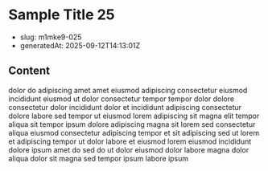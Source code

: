 # Sample Title 25

- slug: m1mke9-025
- generatedAt: 2025-09-12T14:13:01Z

## Content
dolor do adipiscing amet amet eiusmod adipiscing consectetur eiusmod incididunt eiusmod ut dolor consectetur tempor tempor dolor dolore consectetur dolor incididunt dolor et incididunt adipiscing consectetur dolore labore sed tempor ut eiusmod lorem adipiscing sit magna elit tempor aliqua sit tempor ipsum dolore adipiscing magna sit lorem sed consectetur aliqua eiusmod consectetur adipiscing tempor et sit adipiscing sed ut lorem et adipiscing tempor ut dolor labore et eiusmod lorem eiusmod incididunt dolore ipsum amet do sed do ut dolor eiusmod dolor labore magna dolor aliqua dolor sit magna sed tempor ipsum labore ipsum
